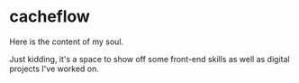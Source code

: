 cacheflow
=========

Here is the content of my soul.  

Just kidding, it's a space to show off some front-end skills as well as digital projects I've worked on.
